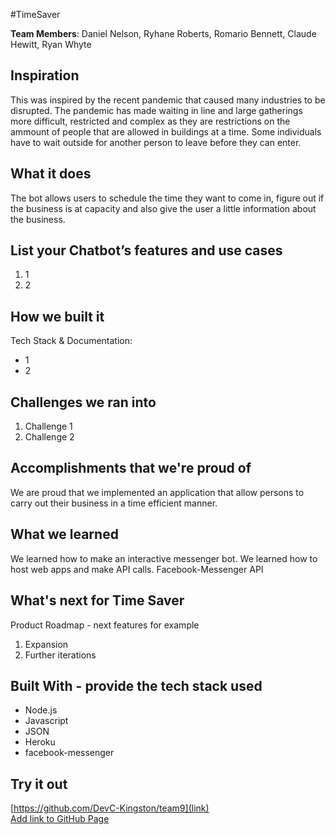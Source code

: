 #TimeSaver

[//]: <> (Please use this Winning Hackathon Application as an example:
https://devpost.com/software/rewise-ai-powered-revision-bot)

**Team Members**: Daniel Nelson, Ryhane Roberts, Romario Bennett, Claude Hewitt, Ryan Whyte

## Inspiration

This was inspired by the recent pandemic that caused many industries to be disrupted. The pandemic has made waiting in line and large gatherings more difficult, restricted and complex as they are restrictions on the ammount of people that are allowed in buildings at a time. Some individuals have to wait outside for another person to leave before they can enter.

## What it does
The bot allows users to schedule the time they want to come in, figure out if the business is at capacity and also give the user a little information about the business.


## List your Chatbot’s features and use cases
1. 1
1. 2


## How we built it
Tech Stack & Documentation:
* 1
* 2


## Challenges we ran into
1. Challenge 1
1. Challenge 2
 
 
## Accomplishments that we're proud of
We are proud that we implemented an application that allow persons to carry out their business in a time efficient manner.


## What we learned
We learned how to make an interactive messenger bot.
We learned how to host web apps and make API calls.
Facebook-Messenger API



## What's next for Time Saver
Product Roadmap - next features for example
1. Expansion
1. Further iterations


## Built With - provide the tech stack used 
* Node.js
* Javascript
* JSON
* Heroku
* facebook-messenger


## Try it out
[https://github.com/DevC-Kingston/team9](link) </br>
[Add link to GitHub Page](link)
